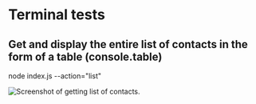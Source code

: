 # Terminal tests
## Get and display the entire list of contacts in the form of a table (console.table)

node index.js --action="list"

![Screenshot of getting list of contacts.](https://monosnap.com/file/rLmjXquXTNsJByL0kXUIzfnKbWpKLP)
